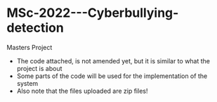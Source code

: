# MSc-2022---Cyberbullying-detection
Masters Project
- The code attached, is not amended yet, but it is similar to what the project is about
- Some parts of the code will be used for the implementation of the system
- Also note that the files uploaded are zip files!
